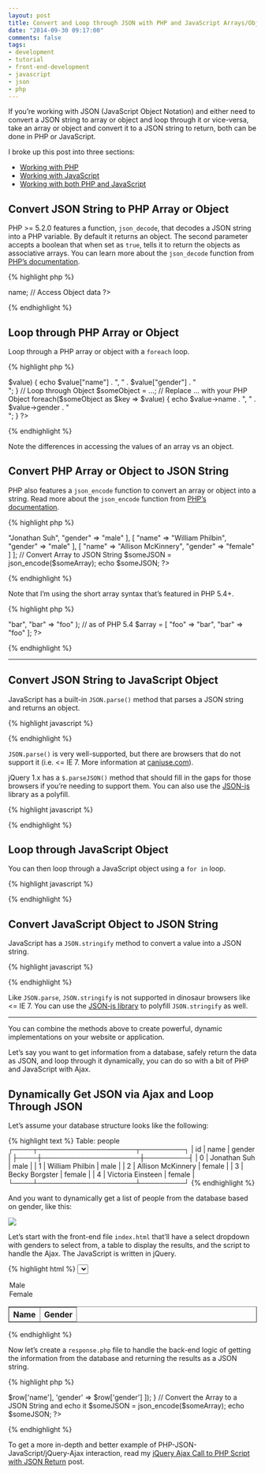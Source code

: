 ```yaml
---
layout: post
title: Convert and Loop through JSON with PHP and JavaScript Arrays/Objects
date: "2014-09-30 09:17:00"
comments: false
tags:
- development
- tutorial
- front-end-development
- javascript
- json
- php
---
```


If you’re working with JSON (JavaScript Object Notation) and either need to convert a JSON string to array or object and loop through it or vice-versa, take an array or object and convert it to a JSON string to return, both can be done in PHP or JavaScript.

<!--more-->

I broke up this post into three sections:

- <a href="#php">Working with PHP</a>
- <a href="#javascript">Working with JavaScript</a>
- <a href="#php-javascript">Working with both PHP and JavaScript</a>

<a id="php"></a>

## Convert JSON String to PHP Array or Object

PHP >= 5.2.0 features a function, `json_decode`, that decodes a JSON string into a PHP variable. By default it returns an object. The second parameter accepts a boolean that when set as `true`, tells it to return the objects as associative arrays. You can learn more about the `json_decode` function from <a href="http://php.net/manual/en/function.json-decode.php" target="_blank">PHP’s documentation</a>.

{% highlight php %}
<?php
  // JSON string
  $someJSON = '[{"name":"Jonathan Suh","gender":"male"},{"name":"William Philbin","gender":"male"},{"name":"Allison McKinnery","gender":"female"}]';

  // Convert JSON string to Array
  $someArray = json_decode($someJSON, true);
  print_r($someArray);        // Dump all data of the Array
  echo $someArray[0]["name"]; // Access Array data

  // Convert JSON string to Object
  $someObject = json_decode($someJSON);
  print_r($someObject);      // Dump all data of the Object
  echo $someObject[0]->name; // Access Object data
?>
{% endhighlight %}

## Loop through PHP Array or Object

Loop through a PHP array or object with a `foreach` loop.

{% highlight php %}
<?php
  // Loop through Array
  $someArray = ...; // Replace ... with your PHP Array
  foreach ($someArray as $key => $value) {
    echo $value["name"] . ", " . $value["gender"] . "<br>";
  }

  // Loop through Object
  $someObject = ...; // Replace ... with your PHP Object
  foreach($someObject as $key => $value) {
    echo $value->name . ", " . $value->gender . "<br>";
  }
?>
{% endhighlight %}

Note the differences in accessing the values of an array vs an object.

## Convert PHP Array or Object to JSON String

PHP also features a `json_encode` function to convert an array or object into a string. Read more about the `json_encode` function from <a href="http://php.net/manual/en/function.json-encode.php" target="_blank">PHP’s documentation</a>.

{% highlight php %}
<?php
  // Array
  $someArray = [
    [
      "name"   => "Jonathan Suh",
      "gender" => "male"
    ],
    [
      "name"   => "William Philbin",
      "gender" => "male"
    ],
    [
      "name"   => "Allison McKinnery",
      "gender" => "female"
    ]
  ];

  // Convert Array to JSON String
  $someJSON = json_encode($someArray);
  echo $someJSON;
?>
{% endhighlight %}

Note that I’m using the short array syntax that’s featured in PHP 5.4+.

{% highlight php %}
<?php
  $array = array(
    "foo" => "bar",
    "bar" => "foo"
  );

  // as of PHP 5.4
  $array = [
    "foo" => "bar",
    "bar" => "foo"
  ];
?>
{% endhighlight %}

***

<a id="javascript"></a>

## Convert JSON String to JavaScript Object

JavaScript has a built-in `JSON.parse()` method that parses a JSON string and returns an object.

{% highlight javascript %}
<script>
  // Convert JSON String to JavaScript Object
  var JSONString = '[{"name":"Jonathan Suh","gender":"male"},{"name":"William Philbin","gender":"male"},{"name":"Allison McKinnery","gender":"female"}]';

  var JSONObject = JSON.parse(JSONString);
  console.log(JSONObject);      // Dump all data of the Object in the console
  alert(JSONObject[0]["name"]); // Access Object data
</script>
{% endhighlight %}

`JSON.parse()` is very well-supported, but there are browsers that do not support it (i.e. <= IE 7. More information at <a href="http://caniuse.com/#feat=json" target="_blank">caniuse.com</a>).

jQuery 1.x has a `$.parseJSON()` method that should fill in the gaps for those browsers if you’re needing to support them. You can also use the <a href="https://github.com/douglascrockford/JSON-js" target="_blank">JSON-js</a> library as a polyfill.

{% highlight javascript %}
<script>
  // Convert JSON String to JavaScript Object with jQuery
  var JSONString = "..."; // Replace ... with your JSON String

  var JSONObject = $.parseJSON(JSONString);
  console.log(JSONObject);      // Dump all data of the Object in the console
  alert(JSONObject[0]["name"]); // Access Object data
</script>
{% endhighlight %}

## Loop through JavaScript Object

You can then loop through a JavaScript object using a `for in` loop.

{% highlight javascript %}
<script>
  // Loop through Object
  var JSONObject = ...; // Replace ... with your JavaScript Object

  for (var key in JSONObject) {
    if (JSONObject.hasOwnProperty(key)) {
      console.log(JSONObject[key]["name"] + ", " + JSONObject[key]["gender"]);
    }
  }
</script>
{% endhighlight %}

## Convert JavaScript Object to JSON String

JavaScript has a `JSON.stringify` method to convert a value into a JSON string.

{% highlight javascript %}
<script>
  var JSONObject = [
    {
      "name": "Jonathan Suh",
      "gender": "male"
    },
    {
      "name": "William Philbin",
      "gender": "male"
    },
    {
      "name": "Allison McKinnery",
      "gender": "female"
    }
  ];

  var JSONString = JSON.stringify(JSONObject);
  alert(JSONString);
</script>
{% endhighlight %}

Like `JSON.parse`, `JSON.stringify` is not supported in dinosaur browsers like <= IE 7. You can use the <a href="https://github.com/douglascrockford/JSON-js" target="_blank">JSON-js library</a> to polyfill `JSON.stringify` as well.

***

<a id="php-javascript"></a>

You can combine the methods above to create powerful, dynamic implementations on your website or application.

Let’s say you want to get information from a database, safely return the data as JSON, and loop through it dynamically, you can do so with a bit of PHP and JavaScript with Ajax.

## Dynamically Get JSON via Ajax and Loop Through JSON

Let’s assume your database structure looks like the following:

{% highlight text %}
Table: people
┌────┬────────────────────┬─────────┐
| id | name               | gender  |
├────┼────────────────────┼─────────┤
| 0  | Jonathan Suh       | male    |
| 1  | William Philbin    | male    |
| 2  | Allison McKinnery  | female  |
| 3  | Becky Borgster     | female  |
| 4  | Victoria Einsteen  | female  |
└────┴────────────────────┴─────────┘
{% endhighlight %}

And you want to dynamically get a list of people from the database based on gender, like this:

<p><img src="/assets/images/blog/2014/convert-loop-through-json-php-javascript-arrays-objects/dynamic-select.gif" style="max-width: 18.750em"></p>

Let’s start with the front-end file `index.html` that’ll have a select dropdown with genders to select from, a table to display the results, and the script to handle the Ajax. The JavaScript is written in jQuery.

{% highlight html %}
<select id="gender" name="gender">
  <option value="male">Male</option>
  <option value="female">Female</option>
</select>

<table id="people" border="1">
  <thead>
    <th>Name</th>
    <th>Gender</th>
  </thead>
  <tbody>

  </tbody>
</table>

<script src="http://code.jquery.com/jquery-1.11.1.min.js"></script>
<script>
$("#gender").on("change", function() {
  $.ajax({
    type: "POST",
    data: {
      "gender": $("#gender").val()
    },
    url: "response.php",
    dataType: "json",
    success: function(JSONObject) {
      var peopleHTML = "";

      // Loop through Object and create peopleHTML
      for (var key in JSONObject) {
        if (JSONObject.hasOwnProperty(key)) {
          peopleHTML += "<tr>";
            peopleHTML += "<td>" + JSONObject[key]["name"] + "</td>";
            peopleHTML += "<td>" + JSONObject[key]["gender"] + "</td>";
          peopleHTML += "</tr>";
        }
      }

      // Replace table’s tbody html with peopleHTML
      $("#people tbody").html(peopleHTML);
    }
  });
});
</script>
{% endhighlight %}

Now let’s create a `response.php` file to handle the back-end logic of getting the information from the database and returning the results as a JSON string.

{% highlight php %}
<?php
  // File: response.php

  // Get POST gender value
  $gender = $_POST["gender"];

  // Connect to the database
  // replace the parameters with your proper credentials
  $connection = mysqli_connect("localhost", "username", "password", "database_name");

  // Query to run
  $query = mysqli_query($connection,
           "SELECT * FROM people WHERE gender = '" . $gender . "'");

  // Create empty array to hold query results
  $someArray = [];

  // Loop through query and push results into $someArray;
  while ($row = mysqli_fetch_assoc($query)) {
    array_push($someArray, [
      'name'   => $row['name'],
      'gender' => $row['gender']
    ]);
  }

  // Convert the Array to a JSON String and echo it
  $someJSON = json_encode($someArray);
  echo $someJSON;
?>
{% endhighlight %}

To get a more in-depth and better example of PHP-JSON-JavaScript/jQuery-Ajax interaction, read my [jQuery Ajax Call to PHP Script with JSON Return](/blog/jquery-ajax-call-to-php-script-with-json-return/) post.